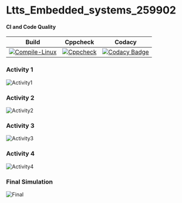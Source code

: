 # Ltts_Embedded_systems_259902

#### CI and Code Quality

|Build|Cppcheck|Codacy|
|:--:|:--:|:--:|
|[![Compile-Linux](https://github.com/AchuthaVVyas/Ltts_Embedded_systems_259902/actions/workflows/Compile.yml/badge.svg)](https://github.com/AchuthaVVyas/Ltts_Embedded_systems_259902/actions/workflows/Compile.yml)|[![Cppcheck](https://github.com/AchuthaVVyas/Ltts_Embedded_systems_259902/actions/workflows/codeQuality.yml/badge.svg)](https://github.com/AchuthaVVyas/Ltts_Embedded_systems_259902/actions/workflows/codeQuality.yml)|[![Codacy Badge](https://app.codacy.com/project/badge/Grade/3373adfde1a14fb5a4ac66bc26aa506d)](https://www.codacy.com/gh/AchuthaVVyas/Ltts_Embedded_systems_259902/dashboard?utm_source=github.com&amp;utm_medium=referral&amp;utm_content=AchuthaVVyas/Ltts_Embedded_systems_259902&amp;utm_campaign=Badge_Grade)|

### Activity 1 
![Activity1](https://user-images.githubusercontent.com/80733877/116662380-5843a380-a9b3-11eb-9436-70d5a4f1864a.png)

### Activity 2
![Activity2](https://user-images.githubusercontent.com/80733877/116662580-9214aa00-a9b3-11eb-944e-31ad9e36b067.png)

### Activity 3
![Activity3](https://user-images.githubusercontent.com/80733877/116662621-9fca2f80-a9b3-11eb-95c3-9367ad9d0ff4.png)

### Activity 4
![Activity4](https://user-images.githubusercontent.com/80733877/116662647-aa84c480-a9b3-11eb-97c8-ebd1b46f730b.png)

### Final Simulation
![Final](https://user-images.githubusercontent.com/80733877/116662698-b96b7700-a9b3-11eb-9250-08336697d5e7.png)
